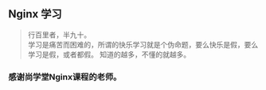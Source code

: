 ## Nginx 学习

> 行百里者，半九十。  
> 学习是痛苦而困难的，所谓的快乐学习就是个伪命题，要么快乐是假，要么学习是假，或者都假。 
> 知道的越多，不懂的就越多。

### 感谢尚学堂Nginx课程的老师。
